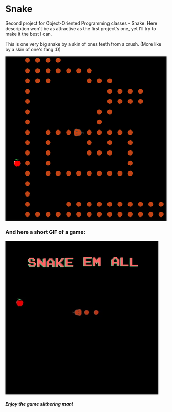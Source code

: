 # Snake
Second project for Object-Oriented Programming classes - Snake.
Here description won't be as attractive as the first project's one,
 yet I'll try to make it the best I can.

This is one very big snake by a skin of ones teeth from a crush.
 (More like by a skin of one's fang :D)

![](Resources/BigooSnakoo.png)

### And here a short GIF of a game:

![](Resources/Gameplay.gif)

##### Enjoy the game slithering man!